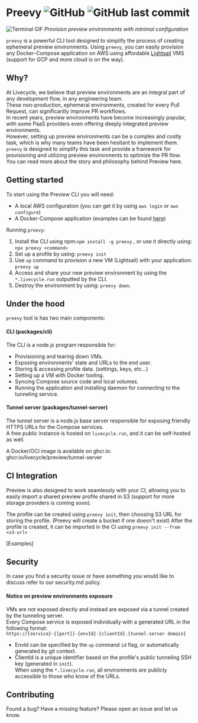 # Preevy ![GitHub](https://img.shields.io/github/license/preview/lievecycle) ![GitHub last commit](https://img.shields.io/github/last-commit/livecycle/preview)

![Terminal GIF](./terminal.gif)
*Provision preview environments with minimal configuration*

`preevy` is a powerful CLI tool designed to simplify the process of creating ephemeral preview environments.
Using `preevy`, you can easily provision any Docker-Compose application on AWS using affordable [Lightsail](https://aws.amazon.com/free/compute/lightsail) VMS (support for GCP and more cloud is on the way).

## Why?

At Livecycle, we believe that preview environments are an integral part of any development flow, in any engineering team.  
These non-production, ephemeral environments, created for every Pull Request, can significantly improve PR workflows.  
In recent years, preview environments have become increasingly popular, with some PaaS providers even offering deeply integrated preview environments.  
However, setting up preview environments can be a complex and costly task, which is why many teams have been hesitant to implement them.  
`preevy` is designed to simplify this task and provide a framework for provisioning and utilizing preview environments to optimize the PR flow.  
You can read more about the story and philosophy behind Preview here. 

## Getting started

To start using the Preview CLI you will need:  
- A local AWS configuration (you can get it by using `aws login` or `aws configure`)  
- A Docker-Compose application (examples can be found [here](https://github.com/docker/awesome-compose))  

Running `preevy`:
1. Install the CLI using npm:`npm install -g preevy`  , or use it directly using: `npx preevy <command>`  
2. Set up a profile by using: `preevy init`  
3. Use `up` command to provision a new VM (Lightsail) with your application: `preevy up`  
4. Access and share your new preview environment by using the `*.livecycle.run` outputted by the CLI.
5. Destroy the environment by using: `preevy down`. 

## Under the hood

`preevy` tool is has two main components:  

#### CLI (packages/cli)

The CLI is a node.js program responsible for:  
- Provisioning and tearing down VMs.
- Exposing environments' state and URLs to the end user.
- Storing & accessing profile data. (settings, keys, etc...)
- Setting up a VM with Docker tooling.
- Syncing Compose source code and local volumes.
- Running the application and installing daemon for connecting to the tunneling service.

#### Tunnel server (packages/tunnel-server)

The tunnel server is a node.js base server responsible for exposing friendly HTTPS URLs for the Compose services.  
A free public instance is hosted on `livecycle.run`, and it can be self-hosted as well.

A Docker/OCI image is available on ghcr.io:  ghcr.io/livecycle/preview/tunnel-server

## CI Integration

Preview is also designed to work seamlessly with your CI, allowing you to easily import a shared preview profile shared in S3 (support for more storage providers is coming soon).

The profile can be created using `preevy init`, then choosing S3 URL for storing the profile. (Preevy will create a bucket if one doesn't exist)
After the profile is created, it can be imported in the CI using `preevy init --from <s3-url>`

[Examples]

## Security

In case you find a security issue or have something you would like to discuss refer to our security.md policy.

#### Notice on preview environments exposure
VMs are not exposed directly and instead are exposed via a tunnel created by the tunneling server.  
Every Compose service is exposed individually with a generated URL in the following format:  
`https://{service}-{[port]}-{envId}-{clientId}.{tunnel-server domain}`  
- EnvId can be specified by the `up` command `id` flag, or automatically generated by git context.  
- ClientId is a unique identifier based on the profile's public tunneling SSH key (generated in `init`).  
When using the `*.livecycle.run`, all environments are publicly accessible to those who know of the URLs.  

## Contributing
Found a bug? Have a missing feature? Please open an issue and let us know.
